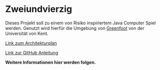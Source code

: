 Zweiundvierzig
==============

Dieses Projekt soll zu einem von Risiko inspiriertem Java Computer Spiel werden.
Genutzt wird hierfür die Umgebung von [Greenfoot](http://www.greenfoot.org/overview) von der Universität von Kent.

[Link zum Architekturplan](https://github.com/HGE-IT-Course-2016/zweiundvierzig/blob/master/planung/architektur.md)

[Link zur GitHub Anleitung](https://sway.com/okMacr2VwpaJETmu)

**Weitere Informationen hier werden folgen.**
